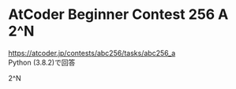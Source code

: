 # AtCoder Beginner Contest 256 A 2^N  
https://atcoder.jp/contests/abc256/tasks/abc256_a  
Python (3.8.2)で回答  

2^N
